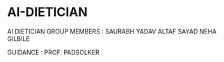 # AI-DIETICIAN
AI DIETICIAN 
GROUP MEMBERS : 
SAURABH YADAV 
ALTAF SAYAD
NEHA GILBILE

GUIDANCE : PROF. PADSOLKER


